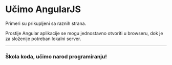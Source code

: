 # Učimo AngularJS

Primeri su prikupljeni sa raznih strana.

Prostije Angular aplikacije se mogu jednostavno otvoriti u browseru, dok je za složenije potreban lokalni server.

---
### Škola koda, učimo narod programiranju!
